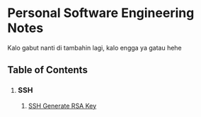 # Personal Software Engineering Notes

Kalo gabut nanti di tambahin lagi, kalo engga ya gatau hehe

## Table of Contents
1. ### SSH
    1. [SSH Generate RSA Key](contents/ssh/ssh-gen-rsa.md)